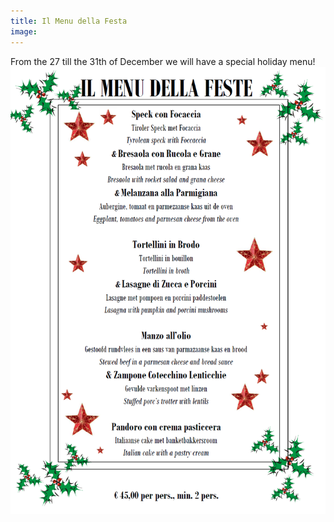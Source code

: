 ```yaml
---
title: Il Menu della Festa
image:
---
```



From the 27 till the 31th of December we will have a special holiday menu!![](/uploads/versions/menu-della-feste-2016---x----1007-1429x---.png)